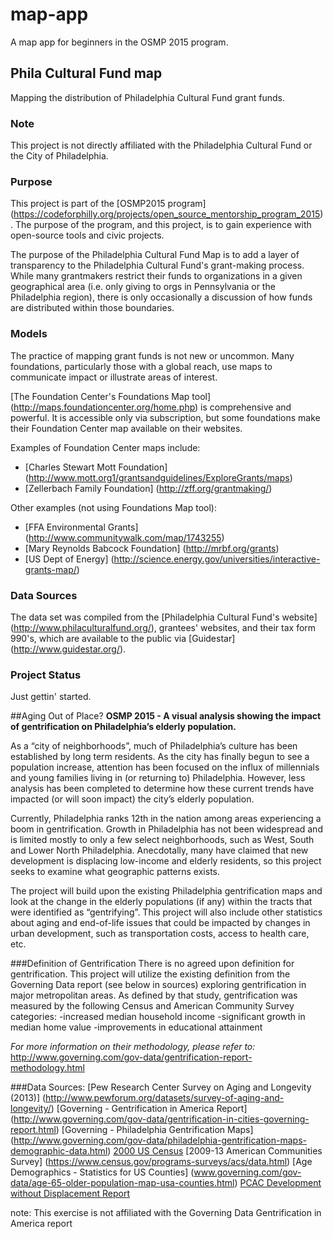 # map-app
A map app for beginners in the OSMP 2015 program.

## Phila Cultural Fund map 

Mapping the distribution of Philadelphia Cultural Fund grant funds. 

### Note
This project is not directly affiliated with the Philadelphia Cultural Fund or the City of Philadelphia.  

### Purpose

This project is part of the [OSMP2015 program] (https://codeforphilly.org/projects/open_source_mentorship_program_2015).  The purpose of the program, and this project, is to gain experience with open-source tools and civic projects.

The purpose of the Philadelphia Cultural Fund Map is to add a layer of transparency to the Philadelphia Cultural Fund's grant-making process.  While many grantmakers restrict their funds to organizations in a given geographical area (i.e. only giving to orgs in Pennsylvania or the Philadelphia region), there is only occasionally a discussion of how funds are distributed within those boundaries.

### Models

The practice of mapping grant funds is not new or uncommon.  Many foundations, particularly those with a global reach, use maps to communicate impact or illustrate areas of interest.

[The Foundation Center's Foundations Map tool] (http://maps.foundationcenter.org/home.php) is comprehensive and powerful.  It is accessible only via subscription, but some foundations make their Foundation Center map available on their websites.

Examples of Foundation Center maps include:

 *  [Charles Stewart Mott Foundation] (http://www.mott.org1/grantsandguidelines/ExploreGrants/maps)
 * [Zellerbach Family Foundation] (http://zff.org/grantmaking/)

Other examples (not using Foundations Map tool): 

 *  [FFA Environmental Grants] (http://www.communitywalk.com/map/1743255)
 *  [Mary Reynolds Babcock Foundation] (http://mrbf.org/grants)
 *  [US Dept of Energy] (http://science.energy.gov/universities/interactive-grants-map/)

### Data Sources

The data set was compiled from the [Philadelphia Cultural Fund's website] (http://www.philaculturalfund.org/), grantees' websites, and their tax form 990's, which are available to the public via [Guidestar] (http://www.guidestar.org/).

### Project Status

Just gettin' started.

##Aging Out of Place?
**OSMP 2015 - A visual analysis showing the impact of gentrification on Philadelphia’s elderly population.**

As a “city of neighborhoods”, much of Philadelphia’s culture has been established by long term residents. As the city has finally begun to see a population increase, attention has been focused on the influx of millennials and young families living in (or returning to) Philadelphia. However, less analysis has been completed to determine how these current trends have impacted (or will soon impact) the city’s elderly population. 

Currently, Philadelphia ranks 12th in the nation among areas experiencing a boom in gentrification. Growth in Philadelphia has not been widespread and is limited mostly to only a few select neighborhoods, such as West, South and Lower North Philadelphia. Anecdotally, many have claimed that new development is displacing low-income and elderly residents, so this project seeks to examine what geographic patterns exists. 

The project will build upon the existing Philadelphia gentrification maps and look at the change in the elderly populations (if any) within the tracts that were identified as “gentrifying”. This project will also include other statistics about aging and end-of-life issues that could be impacted by changes in urban development, such as transportation costs, access to health care, etc.

###Definition of Gentrification
There is no agreed upon definition for gentrification. This project will utilize the existing definition from the Governing Data report (see below in sources) exploring gentrification in major metropolitan areas. As defined by that study, gentrification was measured by the following Census and American Community Survey categories:
-increased median household income
-significant growth in median home value
-improvements in educational attainment

*For more information on their methodology, please refer to:*
http://www.governing.com/gov-data/gentrification-report-methodology.html

###Data Sources:
[Pew Research Center Survey on Aging and Longevity (2013)] (http://www.pewforum.org/datasets/survey-of-aging-and-longevity/)
[Governing - Gentrification in America Report] (http://www.governing.com/gov-data/gentrification-in-cities-governing-report.html)
[Governing - Philadelphia Gentrification Maps] (http://www.governing.com/gov-data/philadelphia-gentrification-maps-demographic-data.html)
[2000 US Census](http://www.census.gov/main/www/cen2000.html)
[2009-13 American Communities Survey] (https://www.census.gov/programs-surveys/acs/data.html)
[Age Demographics - Statistics for US Counties] (www.governing.com/gov-data/age-65-older-population-map-usa-counties.html)
[PCAC Development without Displacement Report](http://phillyaffordablecommunities.org/wp-content/uploads/2015/03/DWD_Report.pdf)

note: This exercise is not affiliated with the Governing Data Gentrification in America report
